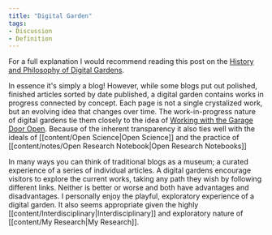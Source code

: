 ```yaml
---
title: "Digital Garden"
tags: 
- Discussion
- Definition
---
```


For a full explanation I would recommend reading this post on the [History and Philosophy of Digital Gardens](https://maggieappleton.com/garden-history). 

In essence it's simply a blog! However, while some blogs put out polished, finished articles sorted by date published, a digital garden contains works in progress connected by concept. Each page is not a single crystalized work, but an evolving idea that changes over time. The work-in-progress nature of digital gardens tie them closely to the idea of [Working with the Garage Door Open](https://notes.andymatuschak.org/About_these_notes?stackedNotes=z21cgR9K3UcQ5a7yPsj2RUim3oM2TzdBByZu). Because of the inherent transparency it also ties well with the ideals of [[content/Open Science|Open Science]] and the practice of [[content/notes/Open Research Notebook|Open Research Notebooks]]

In many ways you can think of traditional blogs as a museum; a curated experience of a series of individual articles. A digital gardens encourage visitors to explore the current works, taking any path they wish by following different links. Neither is better or worse and both have advantages and disadvantages. I personally enjoy the playful, exploratory experience of a digital garden. It also seems appropriate given the highly [[content/Interdisciplinary|Interdisciplinary]] and exploratory nature of [[content/My Research|My Research]]. 

